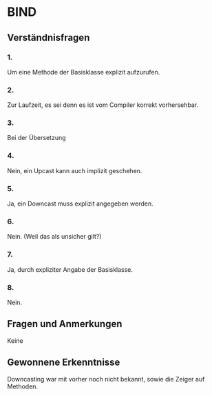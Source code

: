 # BIND 

## Verständnisfragen

### 1.  

Um eine Methode der Basisklasse explizit aufzurufen.  


### 2.

Zur Laufzeit, es sei denn es ist vom Compiler korrekt vorhersehbar.  


### 3.

Bei der Übersetzung
 

### 4.

Nein, ein Upcast kann auch implizit geschehen.  


### 5.

Ja, ein Downcast muss explizit angegeben werden.  


### 6.

Nein. (Weil das als unsicher gilt?)


### 7.

Ja, durch expliziter Angabe der Basisklasse.  


### 8.

Nein.  


## Fragen und Anmerkungen 

Keine


## Gewonnene Erkenntnisse

Downcasting war mit vorher noch nicht bekannt, sowie die Zeiger auf Methoden.  
